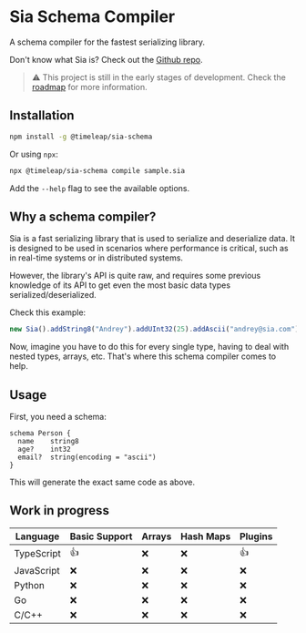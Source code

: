 # Sia Schema Compiler

A schema compiler for the fastest serializing library.

Don't know what Sia is? Check out the [Github repo](https://github.com/TimeleapLabs/ts-sia).

> ⚠️ This project is still in the early stages of development. Check the [roadmap](#work-in-progress) for more information.

## Installation

```bash
npm install -g @timeleap/sia-schema
```

Or using `npx`:

```bash
npx @timeleap/sia-schema compile sample.sia
```

Add the `--help` flag to see the available options.

## Why a schema compiler?

Sia is a fast serializing library that is used to serialize and deserialize data. It is designed to be used in scenarios where performance is critical, such as in real-time systems or in distributed systems.

However, the library's API is quite raw, and requires some previous knowledge of its API to get even the most basic data types serialized/deserialized.

Check this example:

```javascript
new Sia().addString8("Andrey").addUInt32(25).addAscii("andrey@sia.com").content;
```

Now, imagine you have to do this for every single type, having to deal with nested types, arrays, etc. That's where this schema compiler comes to help.

## Usage

First, you need a schema:

```sia
schema Person {
  name    string8
  age?    int32
  email?  string(encoding = "ascii")
}
```

This will generate the exact same code as above.

## Work in progress

| Language   | Basic Support | Arrays | Hash Maps | Plugins |
| ---------- | ------------- | ------ | --------- | ------- |
| TypeScript | 👍            | ❌     | ❌        | 👍      |
| JavaScript | ❌            | ❌     | ❌        | ❌      |
| Python     | ❌            | ❌     | ❌        | ❌      |
| Go         | ❌            | ❌     | ❌        | ❌      |
| C/C++      | ❌            | ❌     | ❌        | ❌      |

